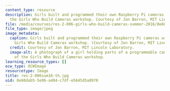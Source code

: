 ```yaml
---
content_type: resource
description: Girls built and programmed their own Raspberry Pi cameras as part of
  the Girls Who Build Cameras workshop. Courtesy of Jon Barron, MIT Lincoln Laboratory.
file: /media/courses/res-2-006-girls-who-build-cameras-summer-2016/8e60dab55e9ba404c7dfe5645d5a8978_res-2-006sum16-th.jpg
file_type: image/jpeg
image_metadata:
  caption: Girls built and programmed their own Raspberry Pi cameras as part of the
    Girls Who Build Cameras workshop. (Courtesy of Jon Barron, MIT Lincoln Laboratory.)
  credit: Courtesy of Jon Barron, MIT Lincoln Laboratory.
  image-alt: A photograph of a girl holding parts of a programmable camera as part
    of the Girls Who Build Cameras workshop.
learning_resource_types: []
ocw_type: OCWImage
resourcetype: Image
title: res-2-006sum16-th.jpg
uid: 8e60dab5-5e9b-a404-c7df-e5645d5a8978
---
```

